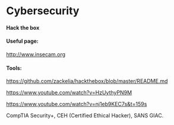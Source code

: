 # Cybersecurity

#### Hack the box

#### Useful page:

http://www.insecam.org

#### Tools:

https://github.com/zackelia/hackthebox/blob/master/README.md

https://www.youtube.com/watch?v=HzUythyPN9M

https://www.youtube.com/watch?v=nj1eb9KEC7s&t=159s

CompTIA Security+, CEH (Certified Ethical Hacker), SANS GIAC.
